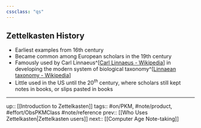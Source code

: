 ```yaml
---
cssclass: "qs"
---
```

## Zettelkasten History

- Earliest examples from 16th century
- Became common among European scholars in the 19th century
- Famously used by Carl Linnaeus^[[Carl Linnaeus - Wikipedia](https://en.wikipedia.org/wiki/Carl_Linnaeus)] in developing the modern system of biological taxonomy^[[Linnaean taxonomy - Wikipedia](https://en.wikipedia.org/wiki/Linnaean_taxonomy)] 
- Little used in the US until the $20^{th}$ century, where scholars still kept notes in books, or slips pasted in books

---
up:: [[Introduction to Zettelkasten]]
tags:: #on/PKM, #note/product, #effort/ObsPKMClass  #note/reference 
prev:: [[Who Uses Zettelkasten|Zettelkasten users]]
next:: [[Computer Age Note-taking]]

